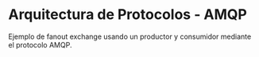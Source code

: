 # Arquitectura de Protocolos - AMQP

Ejemplo de fanout exchange usando un productor y consumidor mediante el protocolo AMQP.
 